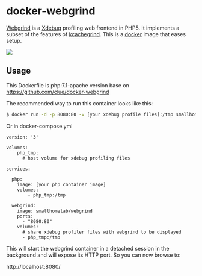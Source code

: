 # docker-webgrind

[Webgrind](https://github.com/jokkedk/webgrind) is a [Xdebug](http://www.xdebug.org)
profiling web frontend in PHP5. It implements a subset of the features of [kcachegrind](http://kcachegrind.sourceforge.net/cgi-bin/show.cgi).
This is a [docker](https://www.docker.io) image that eases setup.

[![](http://jokke.dk/media/2008-webgrind/webgrind_small.png)](http://jokke.dk/media/2008-webgrind/webgrind_large.png)

## Usage

This Dockerfile is php:7.1-apache version base on https://github.com/clue/docker-webgrind

The recommended way to run this container looks like this:

```bash
$ docker run -d -p 8080:80 -v [your xdebug profile files]:/tmp smallhomelab/webgrind
```

Or in docker-compose.yml

```
version: '3'

volumes:
    php_tmp:
      # host volume for xdebug profiling files

services:

  php:
    image: [your php container image]
    volumes:
        - php_tmp:/tmp

  webgrind:
    image: smallhomelab/webgrind
    ports:
      - "8080:80"
    volumes:
      # share xdebug profiler files with webgrind to be displayed
      - php_tmp:/tmp
```

This will start the webgrind container in a detached session in the background and will expose
its HTTP port. So you can now browse to:

http://localhost:8080/




